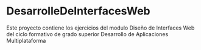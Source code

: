 # DesarrolleDeInterfacesWeb
Este proyecto contiene los ejercicios del modulo Diseño de Interfaces Web del ciclo formativo de grado superior Desarrollo de Aplicaciones Multiplataforma